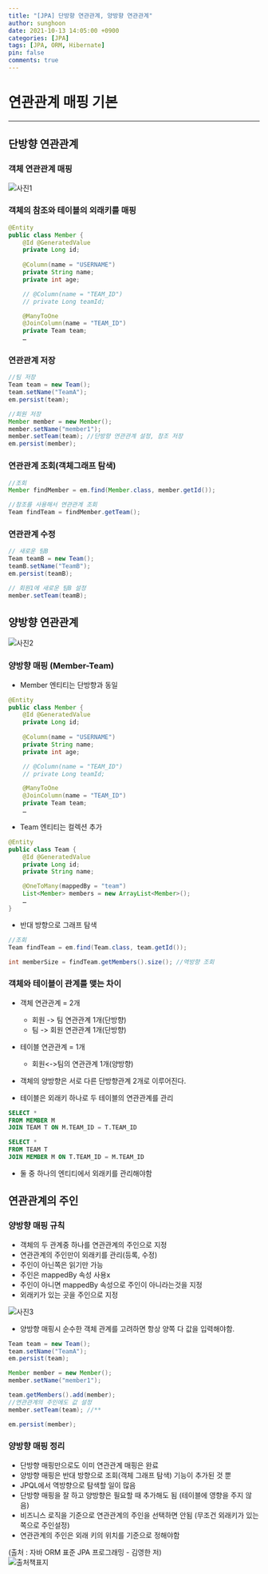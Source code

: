 ```yaml
---
title: "[JPA] 단방향 연관관계, 양방향 연관관계"
author: sunghoon
date: 2021-10-13 14:05:00 +0900
categories: [JPA]
tags: [JPA, ORM, Hibernate]
pin: false
comments: true
--- 
```


# 연관관계 매핑 기본
---

## 단방향 연관관계
### 객체 연관관계 매핑
![사진1](/assets/img/JPA_6/JPA_6_1.jpg)  
  
### 객체의 참조와 테이블의 외래키를 매핑
```java
@Entity
public class Member {
	@Id @GeneratedValue
	private Long id;
	
	@Column(name = "USERNAME")
	private String name;
	private int age;

	// @Column(name = "TEAM_ID")
	// private Long teamId;

	@ManyToOne
	@JoinColumn(name = "TEAM_ID")
	private Team team;
	…
```

### 연관관계 저장
```java  
//팀 저장
Team team = new Team();
team.setName("TeamA");
em.persist(team);

//회원 저장
Member member = new Member();
member.setName("member1");
member.setTeam(team); //단방향 연관관계 설정, 참조 저장
em.persist(member);
```

### 연관관계 조회(객체그래프 탐색)
```java
//조회
Member findMember = em.find(Member.class, member.getId());

//참조를 사용해서 연관관계 조회
Team findTeam = findMember.getTeam();
```

### 연관관계 수정  
```java
// 새로운 팀B
Team teamB = new Team();
teamB.setName("TeamB");
em.persist(teamB);

// 회원1에 새로운 팀B 설정
member.setTeam(teamB);
```

## 양방향 연관관계  
![사진2](/assets/img/JPA_6/JPA_6_2.jpg)  

### 양방향 매핑 (Member-Team)
- Member 엔티티는 단방향과 동일 
```java
@Entity
public class Member {
	@Id @GeneratedValue
	private Long id;
	
	@Column(name = "USERNAME")
	private String name;
	private int age;

	// @Column(name = "TEAM_ID")
	// private Long teamId;

	@ManyToOne
	@JoinColumn(name = "TEAM_ID")
	private Team team;
	…
```  
- Team 엔티티는 컬렉션 추가
```java
@Entity
public class Team {
	@Id @GeneratedValue
	private Long id;
	private String name;

	@OneToMany(mappedBy = "team")
	List<Member> members = new ArrayList<Member>();
	…
}   
```

- 반대 방향으로 그래프 탐색  

```java   
//조회
Team findTeam = em.find(Team.class, team.getId());

int memberSize = findTeam.getMembers().size(); //역방향 조회   
```  

### 객체와 테이블이 관계를 맺는 차이
- 객체 연관관계 = 2개  
	- 회원 -> 팀 연관관계 1개(단방향)
	- 팀 -> 회원 연관관계 1개(단방향)

- 테이블 연관관계 = 1개
	- 회원<->팀의 연관관계 1개(양방향)  

- 객체의 양방향은 서로 다른 단방향관계 2개로 이루어진다.
- 테이블은 외래키 하나로 두 테이블의 연관관계를 관리  

```sql   
SELECT *
FROM MEMBER M
JOIN TEAM T ON M.TEAM_ID = T.TEAM_ID

SELECT *
FROM TEAM T
JOIN MEMBER M ON T.TEAM_ID = M.TEAM_ID   
```  

- 둘 중 하나의 엔티티에서 외래키를 관리해야함

## 연관관계의 주인
### 양방향 매핑 규칙
- 객체의 두 관계중 하나를 연관관계의 주인으로 지정  
- 연관관계의 주인만이 외래키를 관리(등록, 수정)  
- 주인이 아닌쪽은 읽기만 가능  
- 주인은 mappedBy 속성 사용x
- 주인이 아니면 mappedBy 속성으로 주인이 아니라는것을 지정  
- 외래키가 있는 곳을 주인으로 지정

![사진3](/assets/img/JPA_6/JPA_6_3.jpg)  

- 양방향 매핑시 순수한 객체 관계를 고려하면 항상 양쪽 다 값을 입력해야함.  

```java  
Team team = new Team();
team.setName("TeamA");
em.persist(team);

Member member = new Member();
member.setName("member1");

team.getMembers().add(member);
//연관관계의 주인에도 값 설정
member.setTeam(team); //**

em.persist(member);  
```

### 양방향 매핑 정리  
- 단방향 매핑만으로도 이미 연관관계 매핑은 완료  
- 양방향 매핑은 반대 방향으로 조회(객체 그래프 탐색) 기능이 추가된 것 뿐  
- JPQL에서 역방향으로 탐색할 일이 많음  
- 단방향 매핑을 잘 하고 양방향은 필요할 때 추가해도 됨 (테이블에 영향을 주지 않음)  
- 비즈니스 로직을 기준으로 연관관계의 주인을 선택하면 안됨 (무조건 외래키가 있는쪽으로 주인설정)   
- 연관관계의 주인은 외래 키의 위치를 기준으로 정해야함  


(출처 : 자바 ORM 표준 JPA 프로그래밍 - 김영한 저)  
![출처책표지](/assets/img/JPA_book.jpg)